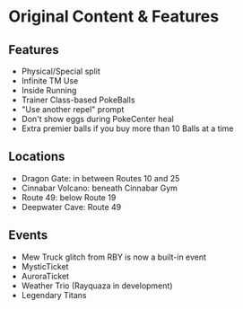 # Original Content & Features
## Features
- Physical/Special split
- Infinite TM Use
- Inside Running
- Trainer Class-based PokeBalls
- "Use another repel" prompt
- Don't show eggs during PokeCenter heal
- Extra premier balls if you buy more than 10 Balls at a time
## Locations
- Dragon Gate: in between Routes 10 and 25
- Cinnabar Volcano: beneath Cinnabar Gym
- Route 49: below Route 19
- Deepwater Cave: Route 49
## Events
- Mew Truck glitch from RBY is now a built-in event
- MysticTicket
- AuroraTicket
- Weather Trio (Rayquaza in development)
- Legendary Titans